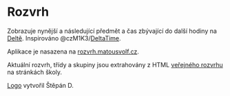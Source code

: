 # Rozvrh

Zobrazuje nynější a následující předmět a čas zbývající do další hodiny na [Deltě](https://www.delta-skola.cz/).
Inspirováno @czM1K3/[DeltaTime](https://github.com/czM1K3/DeltaTime).

Aplikace je nasazena na [rozvrh.matousvolf.cz](https://rozvrh.matousvolf.cz/).

Aktuální rozvrh, třídy a skupiny jsou extrahovány z
HTML [veřejného rozvrhu](https://delta-skola.bakalari.cz/Timetable/Public) na stránkách školy.

[Logo](/public/assets/images/favicon-apple.png) vytvořil Štěpán D.

